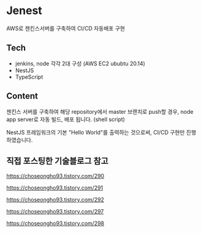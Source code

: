 # Jenest
AWS로 젠킨스서버를 구축하여 CI/CD 자동배포 구현

## Tech
- jenkins, node 각각 2대 구성 (AWS EC2 ububtu 20.14)
- NestJS
- TypeScript

## Content
젠킨스 서버를 구축하여 해당 repository에서 master 브랜치로 push할 경우, node app server로 자동 빌드, 배포 됩니다. (shell script)

NestJS 프레임워크의 기본 "Hello World"를 출력하는 것으로써, CI/CD 구현만 진행하였습니다.


## 직접 포스팅한 기술블로그 참고
https://choseongho93.tistory.com/290

https://choseongho93.tistory.com/291

https://choseongho93.tistory.com/292

https://choseongho93.tistory.com/297

https://choseongho93.tistory.com/298
